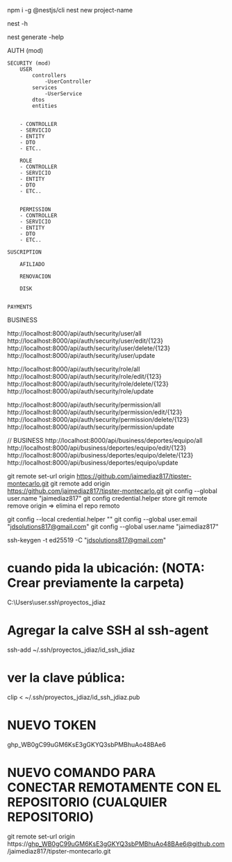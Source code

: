npm i -g @nestjs/cli
nest new project-name

nest -h

nest generate -help

AUTH (mod)

    SECURITY (mod)
        USER
            controllers
                -UserController
            services
                -UserService
            dtos
            entities


        - CONTROLLER
        - SERVICIO
        - ENTITY
        - DTO
        - ETC..

        ROLE
        - CONTROLLER
        - SERVICIO
        - ENTITY
        - DTO
        - ETC..


        PERMISSION
        - CONTROLLER
        - SERVICIO
        - ENTITY
        - DTO
        - ETC..

    SUSCRIPTION

        AFILIADO

        RENOVACION

        DISK


    PAYMENTS
        

BUSINESS

http://localhost:8000/api/auth/security/user/all
http://localhost:8000/api/auth/security/user/edit/{123}
http://localhost:8000/api/auth/security/user/delete/{123}
http://localhost:8000/api/auth/security/user/update

http://localhost:8000/api/auth/security/role/all
http://localhost:8000/api/auth/security/role/edit/{123}
http://localhost:8000/api/auth/security/role/delete/{123}
http://localhost:8000/api/auth/security/role/update

http://localhost:8000/api/auth/security/permission/all
http://localhost:8000/api/auth/security/permission/edit/{123}
http://localhost:8000/api/auth/security/permission/delete/{123}
http://localhost:8000/api/auth/security/permission/update

// BUSINESS
http://localhost:8000/api/business/deportes/equipo/all
http://localhost:8000/api/business/deportes/equipo/edit/{123}
http://localhost:8000/api/business/deportes/equipo/delete/{123}
http://localhost:8000/api/business/deportes/equipo/update




git remote set-url origin https://github.com/jaimediaz817/tipster-montecarlo.git
git remote add origin https://github.com/jaimediaz817/tipster-montecarlo.git
git config --global user.name "jaimediaz817"
git config credential.helper store
git remote remove origin  => elimina el repo remoto




git config --local credential.helper ""
git config --global user.email "jdsolutions817@gmail.com"
git config --global user.name "jaimediaz817"



ssh-keygen -t ed25519 -C "jdsolutions817@gmail.com"
# cuando pida la ubicación: (NOTA: Crear previamente la carpeta)
C:\Users\user\.ssh\proyectos_jdiaz

# Agregar la calve SSH al ssh-agent
ssh-add ~/.ssh/proyectos_jdiaz/id_ssh_jdiaz

# ver la clave pública:
clip < ~/.ssh/proyectos_jdiaz/id_ssh_jdiaz.pub

# NUEVO TOKEN
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

# NUEVO COMANDO PARA CONECTAR REMOTAMENTE CON EL REPOSITORIO (CUALQUIER REPOSITORIO)
git remote set-url origin https://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@github.com/jaimediaz817/tipster-montecarlo.git


